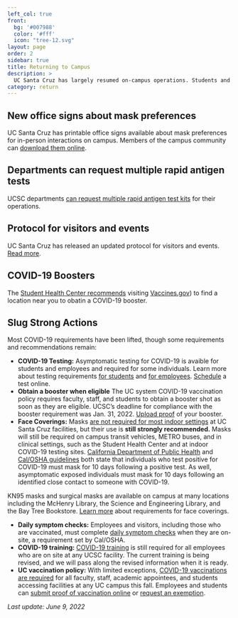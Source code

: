 ```yaml
---
left_col: true
front:
  bg: '#007988'
  color: '#fff'
  icon: "tree-12.svg"
layout: page
order: 2
sidebar: true
title: Returning to Campus
description: >
  UC Santa Cruz has largely resumed on-campus operations. Students and employees can learn more about what is needed to visit to UC Santa Cruz sites. 
category: return
---
```


## New office signs about mask preferences

UC Santa Cruz has printable office signs available about mask preferences for in-person interactions on campus. Members of the campus community can [download them online](https://slugstrong.ucsc.edu/assets/images/covid-office-signs-r1.pdf).

## Departments can request multiple rapid antigen tests

UCSC departments [can request multiple rapid antigen test kits](https://risk.ucsc.edu/workers-comp/at-home-covid-19-test-kit-request-eligibility.html) for their operations.

## Protocol for visitors and events

UC Santa Cruz has released an updated protocol for visitors and events. [Read more](https://slugstrong.ucsc.edu/returning-to-campus/visitors-events-protocol).

## COVID-19 Boosters

The [Student Health Center recommends](https://healthcenter.ucsc.edu/services/covid-19/covid-vaccine.html) visiting [Vaccines.gov](https://www.vaccines.gov/#alternative)) to find a location near you to obatin a COVID-19 booster. 

## Slug Strong Actions

Most COVID-19 requirements have been lifted, though some requirements and recommendations remain:

- **COVID-19 Testing:** Asymptomatic testing for COVID-19 is avaible for students and employees and required for some individuals. Learn more about testing requirements [for students](https://healthcenter.ucsc.edu/services/covid-19/protocol.html) and [for employees](https://healthcenter.ucsc.edu/services/covid-19/protocol.html). [Schedule](https://healthcenter.ucsc.edu/services/covid-19/covid19-faq.html#on_campus_covid_tests) a test online.
- **Obtain a booster when eligible** The UC system COVID-19 vaccination policy requires faculty, staff, and students to obtain a booster shot as soon as they are eligible. UCSC’s deadline for compliance with the booster requirement was Jan. 31, 2022. [Upload proof](https://healthcenter.ucsc.edu/services/covid-19/covid19-faq.html#boosterupload) of your booster.
- **Face Coverings:** Masks [are not required for most indoor settings](https://news.ucsc.edu/2022/03/indoor-masking-policy-update.html) at UC Santa Cruz facilities, but their use is **still strongly recommended.** Masks will still be required on campus transit vehicles, METRO buses, and in clinical settings, such as the Student Health Center and at indoor COVID-19 testing sites. [California Department of Public Health](https://www.cdph.ca.gov/Programs/CID/DCDC/Pages/COVID-19/Guidance-on-Isolation-and-Quarantine-for-COVID-19-Contact-Tracing.aspx) and [Cal/OSHA guidelines](https://www.dir.ca.gov/dosh/coronavirus/COVID19FAQs.html) both state that individuals who test positive for COVID-19 must mask for 10 days following a positive test. As well, asymptomatic exposed individuals must mask for 10 days following an identified close contact to someone with COVID-19.
  
KN95 masks and surgical masks are available on campus at many locations including the McHenry Library, the Science and Engineering Library, and the Bay Tree Bookstore. [Learn more](https://ehs.ucsc.edu/programs/safety-ih/covid-resources.html) about requirements for face coverings.
- **Daily symptom checks:** Employees and visitors, including those who are vaccinated, must complete [daily symptom checks](https://slugstrong.ucsc.edu/returning-to-campus/checking-for-symptoms/) when they are on-site, a requirement set by Cal/OSHA.
- **COVID-19 training:** [COVID-19 training](https://recovery.ucsc.edu/returning-to-campus/get-trained/) is still required for all employees who are on site at any UCSC facility. The current training is being revised, and we will pass along the revised information when it is ready.
- **UC vaccination policy:** With limited exceptions, [COVID-19 vaccinations are required](https://news.ucsc.edu/2021/07/systemwide-vaccination-policy.html) for all faculty, staff, academic appointees, and students accessing facilities at any UC campus this fall. Employees and students can [submit proof of vaccination online](https://healthcenter.ucsc.edu/services/covid-19/covid-vaccine.html#requirement) or [request an exemption](https://healthcenter.ucsc.edu/services/covid-19/covid-vaccine.html#exception).

_Last update: June 9, 2022_ 
